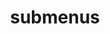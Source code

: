 ---
layout: page
title: submenus
nav: false
nav_order: 8
dropdown: false
children:
    - title: repositories
      permalink: /repositories/
    - title: divider
    - title: projects
      permalink: /projects/
    - title: divider
    - title: blog
      permalink: /blog/
---